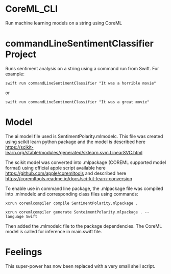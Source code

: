 # CoreML_CLI
Run machine learning models on a string using CoreML

# commandLineSentimentClassifier Project
Runs sentiment analysis on a string using a command run from Swift. For example:

`swift run commandLineSentimentClassifier "It was a horrible movie"`

or

`swift run commandLineSentimentClassifier "It was a great movie"`

# Model
The ai model file used is SentimentPolarity.mlmodelc. This file was created using scikit learn python package and the model is described here https://scikit-learn.org/stable/modules/generated/sklearn.svm.LinearSVC.html

The scikit model was converted into .mlpackage (COREML supported model format) using official apple script available here https://github.com/apple/coremltools and described here https://coremltools.readme.io/docs/sci-kit-learn-conversion

To enable use in command line package, the .mlpackage file was compiled into .mlmodelc and corresponding class files using commands:

`xcrun coremlcompiler compile SentimentPolarity.mlpackage . `

`xcrun coremlcompiler generate SenteimentPolarity.mlpackage . --language Swift`

Then added the .mlmodelc file to the package dependencies. The CoreML model is called for inference in main.swift file.

# Feelings
This super-power has now been replaced with a very small shell script.

